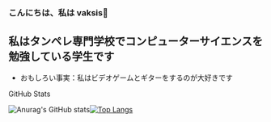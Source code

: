### こんにちは、私は vaksis👋


## 私はタンペレ専門学校でコンピューターサイエンスを勉強している学生です

- おもしろい事実：私はビデオゲームとギターをするのが大好きです

<summary>GitHub Stats</summary>

![Anurag's GitHub stats](https://github-readme-stats.vercel.app/api?username=vaksis&show_icons=true&theme=tokyonight)[![Top Langs](https://github-readme-stats.vercel.app/api/top-langs/?username=vaksis&langs_count=8&layout=compact&hide_border=1&theme=dark&bg_color=0d1117)](https://github.com/anuraghazra/github-readme-stats)



















